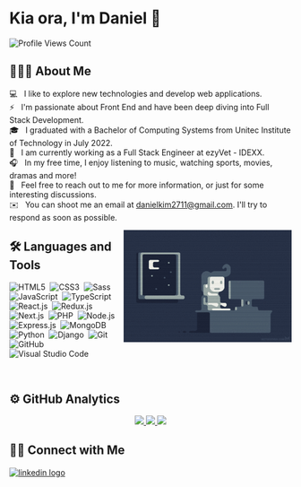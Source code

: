 # Kia ora, I'm Daniel 👋

![Profile Views Count](https://komarev.com/ghpvc/?username=danielkim2711&color=lightgrey&style=for-the-badge)

## 👨🏻‍💻 About Me

💻 &nbsp;&nbsp;I like to explore new technologies and develop web applications.\
⚡ &nbsp;&nbsp;I'm passionate about Front End and have been deep diving into Full Stack Development.\
🎓 &nbsp;&nbsp;I graduated with a Bachelor of Computing Systems from Unitec Institute of Technology in July 2022.\
💼 &nbsp;&nbsp;I am currently working as a Full Stack Engineer at ezyVet - IDEXX.\
🎧 &nbsp;&nbsp;In my free time, I enjoy listening to music, watching sports, movies, dramas and more!\
💬 &nbsp;&nbsp;Feel free to reach out to me for more information, or just for some interesting discussions.\
✉️ &nbsp;&nbsp;You can shoot me an email at danielkim2711@gmail.com. I'll try to respond as soon as possible.
<!-- 📄 &nbsp;&nbsp;Please have a look at my [CV](https://github.com/danielkim2711/danielkim2711/files/9125623/daniel_kim_cv.pdf) for more details about me. I'm open to feedback and suggestions! -->

<img alt="coding at night" src="./assets/images/coding_at_night.gif" width="300" height="200" align="right"/>

## 🛠 Languages and Tools

![HTML5](https://img.shields.io/badge/-HTML5-3F4859?style=flat&logo=HTML5&logoColor=E34F26)&nbsp;
![CSS3](https://img.shields.io/badge/-CSS3-3F4859?style=flat&logo=CSS3&logoColor=1572B6)&nbsp;
![Sass](https://img.shields.io/badge/-Sass-3F4859?style=flat&logo=Sass&logoColor=CC6699)&nbsp;
![JavaScript](https://img.shields.io/badge/-JavaScript-3F4859?style=flat&logo=JavaScript&logoColor=F7DF1E)&nbsp;
![TypeScript](https://img.shields.io/badge/-TypeScript-3F4859?style=flat&logo=TypeScript&logoColor=3178C6)&nbsp;
![React.js](https://img.shields.io/badge/-React.js-3F4859?style=flat&logo=React&logoColor=61DAFB)&nbsp;
![Redux.js](https://img.shields.io/badge/-Redux.js-3F4859?style=flat&logo=Redux&logoColor=764ABC)&nbsp;
![Next.js](https://img.shields.io/badge/-Next.js-3F4859?style=flat&logo=Next.js&logoColor=000000)&nbsp;
![PHP](https://img.shields.io/badge/-PHP-3F4859?style=flat&logo=PHP&logoColor=777BB4)&nbsp;
![Node.js](https://img.shields.io/badge/-Node.js-3F4859?style=flat&logo=Node.js&logoColor=339933)&nbsp;
![Express.js](https://img.shields.io/badge/-Express.js-3F4859?style=flat&logo=Express&logoColor=000000)&nbsp;
![MongoDB](https://img.shields.io/badge/-MongoDB-3F4859?style=flat&logo=MongoDB&logoColor=47a248)&nbsp;
![Python](https://img.shields.io/badge/-Python-3F4859?style=flat&logo=Python&logoColor=3776AB)&nbsp;
![Django](https://img.shields.io/badge/-Django-3F4859?style=flat&logo=Django&logoColor=092E20)&nbsp;
![Git](https://img.shields.io/badge/-Git-3F4859?style=flat&logo=Git&logoColor=F05032)&nbsp;
![GitHub](https://img.shields.io/badge/-GitHub-3F4859?style=flat&logo=GitHub&logoColor=181717)&nbsp;
![Visual Studio Code](https://img.shields.io/badge/-Visual%20Studio%20Code-3F4859?style=flat&logo=Visual-Studio-Code&logoColor=007ACC)&nbsp;

<br />

## ⚙️ GitHub Analytics

<div align="center">
  <a href="https://github.com/danielkim2711">
    <img height="180px" src="https://github-readme-stats.vercel.app/api?username=danielkim2711&show_icons=true&theme=nord&custom_title=Daniel's%20GitHub%20Stats" />
    <img height="180px" src="https://github-readme-stats.vercel.app/api/top-langs/?username=danielkim2711&layout=compact&langs_count=6&custom_title=Daniel's%20Programming%20Languages&theme=nord" />
    <img height="180px" src="http://github-readme-streak-stats.herokuapp.com?user=danielkim2711&theme=nord&date_format=j%20M%5B%20Y%5D" />
  </a>
</div>

## 🤝🏻 Connect with Me

<a href="https://www.linkedin.com/in/danielkim2711/">
  <img align="center" src="https://raw.githubusercontent.com/rahuldkjain/github-profile-readme-generator/master/src/images/icons/Social/linked-in-alt.svg" alt="linkedin logo" height="30" width="40" />
</a>
